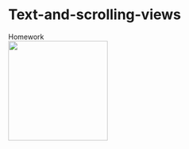 # Text-and-scrolling-views
Homework<br>
<img src="https://user-images.githubusercontent.com/47654039/111632522-aa25d500-881c-11eb-8e4b-c3bd9367c24a.gif" width=200 align=left>

